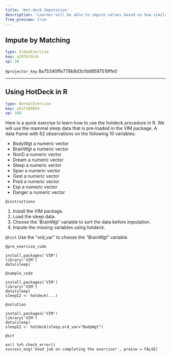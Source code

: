```yaml
---
title: 'Hot-deck Imputation'
description: 'Learner will be able to impute values based on how similar those values are to other values using R. '
free_preview: true
---
```


## Impute by Matching

```yaml
type: VideoExercise
key: a297bfdc4c
xp: 50
```

`@projector_key`
8a75340ffe779b8d3cfdd8597519ffe0

---

## Using HotDeck in R

```yaml
type: NormalExercise
key: a52f360854
xp: 100
```

Here is a quick exercise to learn how to use the hotdeck procedure in R.  We will use the mammal sleep data that is pre-loaded in the VIM package.  A data frame with 62 observations on the following 10 variables:
- BodyWgt a numeric vector
- BrainWgt a numeric vector
- NonD a numeric vector
- Dream a numeric vector
- Sleep a numeric vector
- Span a numeric vector
- Gest a numeric vector
- Pred a numeric vector
- Exp a numeric vector
- Danger a numeric vector

`@instructions`
1. Install the VIM package. 
2. Load the sleep data.
3. Choose the 'BrainWgt' variable to sort the data before imputation.
4. Impute the missing variables using hotdeck.

`@hint`
Use the "ord_var" to choose the "BrainWgt" variable.

`@pre_exercise_code`
```{r}
install.packages('VIM')
library('VIM')
data(sleep)
```

`@sample_code`
```{r}
install.packages('VIM')
library('VIM')
data(sleep)
sleepI2 <- hotdeck(...)
```

`@solution`
```{r}
install.packages('VIM')
library('VIM')
data(sleep)
sleepI2 <- hotdeck(sleep,ord_var="BodyWgt")
```

`@sct`
```{r}
ex() %>% check_error()
success_msg('Good job on completing the exercise!', praise = FALSE)
```
